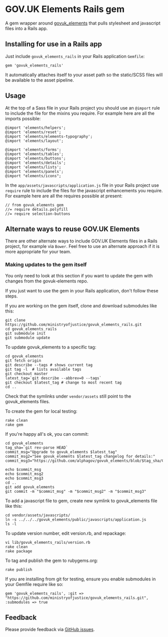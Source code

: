 # GOV.UK Elements Rails gem

A gem wrapper around [govuk_elements](http://github.com/alphagov/govuk_elements)
that pulls stylesheet and javascript files into a Rails app.

## Installing for use in a Rails app

Just include `govuk_elements_rails` in your Rails application `Gemfile`:

    gem 'govuk_elements_rails'

It automatically attaches itself to your asset path so the static/SCSS
files will be available to the asset pipeline.

## Usage

At the top of a Sass file in your Rails project you should use an `@import` rule
to include the file for the mixins you require. For example here are all the
imports possible:

    @import 'elements/helpers';
    @import 'elements/reset';
    @import 'elements/elements-typography';
    @import 'elements/layout';

    @import 'elements/forms';
    @import 'elements/tables';
    @import 'elements/buttons';
    @import 'elements/details';
    @import 'elements/lists';
    @import 'elements/panels';
    @import "elements/icons";

In the `app/assets/javascripts/application.js` file in your Rails project use
`require` rule to include the files for the javascript enhancements you require.
For example here are all the requires possible at present:

    // from govuk_elements gem
    //= require details.polyfill
    //= require selection-buttons

## Alternate ways to reuse GOV.UK Elements

There are other alternate ways to include GOV.UK Elements files in a Rails
project, for example via `Bower`. Feel free to use an alternate approach if it
is more appropriate for your team.

### Making updates to the gem itself

You only need to look at this section if you want to update the gem with changes
from the govuk-elements repo.

If you just want to use the gem in your Rails application, don't follow these steps.

If you are working on the gem itself, clone and download submodules like this:

    git clone https://github.com/ministryofjustice/govuk_elements_rails.git
    cd govuk_elements_rails
    git submodule init
    git submodule update

To update govuk_elements to a specific tag:

    cd govuk_elements
    git fetch origin
    git describe --tags # shows current tag
    git tag -l  # lists available tags
    git checkout master
    latest_tag=`git describe --abbrev=0 --tags`
    git checkout $latest_tag # change to most recent tag
    cd ..

Check that the symlinks under `vendor/assets` still point to the govuk_elements files.

To create the gem for local testing:

    rake clean
    rake gem


If you're happy all's ok, you can commit:

    cd govuk_elements
    tag_sha=`git rev-parse HEAD`
    commit_msg="Upgrade to govuk_elements $latest_tag"
    commit_msg2="See govuk_elements $latest_tag changelog for details:"
    commit_msg3="https://github.com/alphagov/govuk_elements/blob/$tag_sha/CHANGELOG.md"

    echo $commit_msg
    echo $commit_msg2
    echo $commit_msg3
    cd ..
    git add govuk_elements
    git commit -m "$commit_msg" -m "$commit_msg2" -m "$commit_msg3"

To add a javascript file to gem, create new symlink to govuk_elements file like this:

    cd vendor/assets/javascripts/
    ln -s ../../../govuk_elements/public/javascripts/application.js
    ls -l

To update version number, edit version.rb, and repackage:

    vi lib/govuk_elements_rails/version.rb
    rake clean
    rake package

To tag and publish the gem to rubygems.org:

    rake publish

If you are installing from git for testing, ensure you enable submodules in your Gemfile
require like so:

    gem 'govuk_elements_rails', :git => "https://github.com/ministryofjustice/govuk_elements_rails.git", :submodules => true

## Feedback

Please provide feedback via [GitHub issues](https://github.com/ministryofjustice/govuk_elements_rails/issues).
